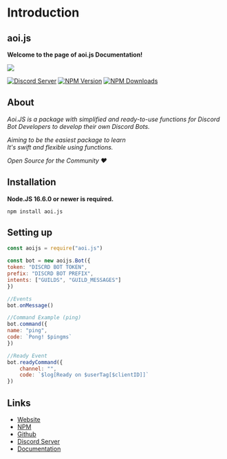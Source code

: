 # Introduction

## aoi.js

**Welcome to the page of aoi.js Documentation!**

<img src = "https://aoi.js.org/assets/images/aoijs-new.png">


[![Discord Server](https://img.shields.io/discord/773352845738115102?color=5865F2\&logo=discord\&logoColor=white)](https://aoi.js.org/invite) [![NPM Version](https://img.shields.io/npm/v/aoi.js.svg?maxAge=3600)](https://www.npmjs.com/package/aoi.js) [![NPM Downloads](https://img.shields.io/npm/dt/aoi.js.svg?maxAge=3600)](https://www.npmjs.com/package/aoi.js)


## About

_Aoi.JS is a package with simplified and ready-to-use functions for Discord Bot Developers to develop their own Discord Bots._

_Aiming to be the easiest package to learn_   
_It's swift and flexible using functions._ 

_Open Source for the Community ❤️_


## Installation

**Node.JS 16.6.0 or newer is required.**  

```sh-session
npm install aoi.js
```

## Setting up

```javascript
const aoijs = require("aoi.js")

const bot = new aoijs.Bot({
token: "DISCRD BOT TOKEN",
prefix: "DISCRD BOT PREFIX",
intents: ["GUILDS", "GUILD_MESSAGES"]
})

//Events
bot.onMessage()

//Command Example (ping)
bot.command({
name: "ping",
code: `Pong! $pingms`
})

//Ready Event
bot.readyCommand({
    channel: "",
    code: `$log[Ready on $userTag[$clientID]]`
})
```

## Links
- [Website](https://aoi.js.org)
- [NPM](https://www.npmjs.com/package/aoi.js)
- [Github](https://github.com/AkaruiDevelopment/aoi.js)
- [Discord Server](https://discord.gg/HMUfMXDQsV)
- [Documentation](https://akarui.leref.ga/v/5/)
